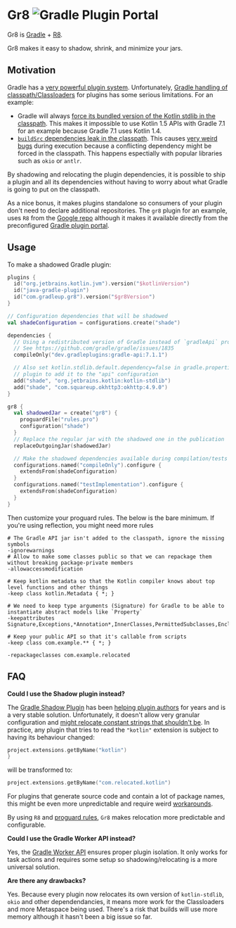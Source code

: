 # Gr8 ![Gradle Plugin Portal](https://img.shields.io/gradle-plugin-portal/v/com.gradleup.gr8)

Gr8 is [Gradle](https://gradle.org/) + [R8](https://r8.googlesource.com/r8). 

Gr8 makes it easy to shadow, shrink, and minimize your jars. 

## Motivation

Gradle has a [very powerful plugin system](https://r8.googlesource.com/r8). Unfortunately, [Gradle handling of classpath/Classloaders](https://dev.to/autonomousapps/build-compile-run-a-crash-course-in-classpaths-f4g) for plugins has some serious limitations. For an example:

* Gradle will always [force its bundled version of the Kotlin stdlib in the classpath](https://github.com/gradle/gradle/issues/16345). This makes it impossible to use Kotlin 1.5 APIs with Gradle 7.1 for an example because Gradle 7.1 uses Kotlin 1.4.
* [`buildSrc` dependencies leak in the classpath](https://github.com/gradle/gradle/issues/8301). This causes [very weird bugs](https://github.com/apollographql/apollo-android/issues/2939) during execution because a conflicting dependency might be forced in the classpath. This happens espectially with popular libraries such as `okio` or `antlr`.

By shadowing and relocating the plugin dependencies, it is possible to ship a plugin and all its dependencies without having to worry about what Gradle is going to put on the classpath. 

As a nice bonus, it makes plugins standalone so consumers of your plugin don't need to declare additional repositories. The `gr8` plugin for an example, uses `R8` from the [Google repo](https://maven.google.com/web/index.html) although it makes it available directly from the preconfigured [Gradle plugin portal](https://plugins.gradle.org/).

## Usage

To make a shadowed Gradle plugin:

```kotlin
plugins {
  id("org.jetbrains.kotlin.jvm").version("$kotlinVersion")
  id("java-gradle-plugin")
  id("com.gradleup.gr8").version("$gr8Version")
}

// Configuration dependencies that will be shadowed
val shadeConfiguration = configurations.create("shade")

dependencies {
  // Using a redistributed version of Gradle instead of `gradleApi` provides more flexibility
  // See https://github.com/gradle/gradle/issues/1835
  compileOnly("dev.gradleplugins:gradle-api:7.1.1")

  // Also set kotlin.stdlib.default.dependency=false in gradle.properties to avoid the 
  // plugin to add it to the "api" configuration
  add("shade", "org.jetbrains.kotlin:kotlin-stdlib")
  add("shade", "com.squareup.okhttp3:okhttp:4.9.0")
}

gr8 {
  val shadowedJar = create("gr8") {
    proguardFile("rules.pro")
    configuration("shade")
  }
  // Replace the regular jar with the shadowed one in the publication
  replaceOutgoingJar(shadowedJar)

  // Make the shadowed dependencies available during compilation/tests
  configurations.named("compileOnly").configure {
    extendsFrom(shadeConfiguration)
  }
  configurations.named("testImplementation").configure {
    extendsFrom(shadeConfiguration)
  }
}
```

Then customize your proguard rules. The below is the bare minimum. If you're using reflection, you might need more rules 

```
# The Gradle API jar isn't added to the classpath, ignore the missing symbols
-ignorewarnings
# Allow to make some classes public so that we can repackage them without breaking package-private members
-allowaccessmodification

# Keep kotlin metadata so that the Kotlin compiler knows about top level functions and other things
-keep class kotlin.Metadata { *; }

# We need to keep type arguments (Signature) for Gradle to be able to instantiate abstract models like `Property`
-keepattributes Signature,Exceptions,*Annotation*,InnerClasses,PermittedSubclasses,EnclosingMethod,Deprecated,SourceFile,LineNumberTable

# Keep your public API so that it's callable from scripts
-keep class com.example.** { *; }

-repackageclasses com.example.relocated

```

## FAQ

**Could I use the Shadow plugin instead?**

The [Gradle Shadow Plugin](https://imperceptiblethoughts.com/shadow/) has been [helping plugin authors](https://www.alecstrong.com/posts/shading/) for years and is a very stable solution. Unfortunately, it doesn't allow very granular configuration and [might relocate constant strings that shouldn't be](https://github.com/johnrengelman/shadow/issues/232). In practice, any plugin that tries to read the `"kotlin"` extension is subject to having its behaviour changed:

```kotlin
project.extensions.getByName("kotlin")
}
```

will be transformed to:

```kotlin
project.extensions.getByName("com.relocated.kotlin")
```

For plugins that generate source code and contain a lot of package names, this might be even more unpredictable and require weird [workarounds](https://github.com/apollographql/apollo-android/blob/f72c3afd17655591aca90a6a118dbb7be9c50920/apollo-compiler/src/main/kotlin/com/apollographql/apollo/compiler/codegen/kotlin/OkioJavaTypeName.kt#L19).

By using `R8` and [proguard rules](https://www.guardsquare.com/manual/configuration/usage), `Gr8` makes relocation more predictable and configurable.


**Could I use the Gradle Worker API instead?** 

Yes, the [Gradle Worker API](https://docs.gradle.org/current/userguide/worker_api.html) ensures proper plugin isolation. It only works for task actions and requires some setup so shadowing/relocating is a more universal solution.

**Are there any drawbacks?**

Yes. Because every plugin now relocates its own version of `kotlin-stdlib`, `okio` and other dependendancies, it means more work for the Classloaders and more Metaspace being used. There's a risk that builds will use more memory although it hasn't been a big issue so far.

